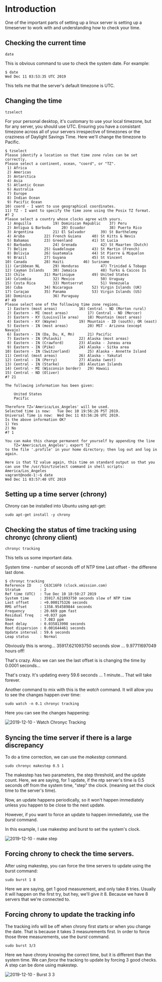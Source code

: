 # Introduction

One of the important parts of setting up a linux server is setting up a timeserver to work with and understanding how to check your time. 

## Checking the current time

```
date
```

This is obvious command to use to check the system date. For example: 

```
$ date
Wed Dec 11 03:53:35 UTC 2019
```

This tells me that the server's default timezone is UTC. 

## Changing the time

```
tzselect
```

For your personal desktop, it's customary to use your local timezone, but for any server, you should 
use UTC. Ensuring you have a consistant timezone across all of your servers irrespective of timezones
or the craziness of Daylight Savings Time. Here we'll change the timezone to Pacific. 


```
$ tzselect
Please identify a location so that time zone rules can be set correctly.
Please select a continent, ocean, "coord", or "TZ".
 1) Africa
 2) Americas
 3) Antarctica
 4) Asia
 5) Atlantic Ocean
 6) Australia
 7) Europe
 8) Indian Ocean
 9) Pacific Ocean
10) coord - I want to use geographical coordinates.
11) TZ - I want to specify the time zone using the Posix TZ format.
#? 2
Please select a country whose clocks agree with yours.
 1) Anguilla		  19) Dominican Republic    37) Peru
 2) Antigua & Barbuda	  20) Ecuador		    38) Puerto Rico
 3) Argentina		  21) El Salvador	    39) St Barthelemy
 4) Aruba		  22) French Guiana	    40) St Kitts & Nevis
 5) Bahamas		  23) Greenland		    41) St Lucia
 6) Barbados		  24) Grenada		    42) St Maarten (Dutch)
 7) Belize		  25) Guadeloupe	    43) St Martin (French)
 8) Bolivia		  26) Guatemala		    44) St Pierre & Miquelon
 9) Brazil		  27) Guyana		    45) St Vincent
10) Canada		  28) Haiti		    46) Suriname
11) Caribbean NL	  29) Honduras		    47) Trinidad & Tobago
12) Cayman Islands	  30) Jamaica		    48) Turks & Caicos Is
13) Chile		  31) Martinique	    49) United States
14) Colombia		  32) Mexico		    50) Uruguay
15) Costa Rica		  33) Montserrat	    51) Venezuela
16) Cuba		  34) Nicaragua		    52) Virgin Islands (UK)
17) Curaçao		  35) Panama		    53) Virgin Islands (US)
18) Dominica		  36) Paraguay
#? 49
Please select one of the following time zone regions.
 1) Eastern (most areas)	      16) Central - ND (Morton rural)
 2) Eastern - MI (most areas)	      17) Central - ND (Mercer)
 3) Eastern - KY (Louisville area)    18) Mountain (most areas)
 4) Eastern - KY (Wayne)	      19) Mountain - ID (south); OR (east)
 5) Eastern - IN (most areas)	      20) MST - Arizona (except Navajo)
 6) Eastern - IN (Da, Du, K, Mn)      21) Pacific
 7) Eastern - IN (Pulaski)	      22) Alaska (most areas)
 8) Eastern - IN (Crawford)	      23) Alaska - Juneau area
 9) Eastern - IN (Pike)		      24) Alaska - Sitka area
10) Eastern - IN (Switzerland)	      25) Alaska - Annette Island
11) Central (most areas)	      26) Alaska - Yakutat
12) Central - IN (Perry)	      27) Alaska (west)
13) Central - IN (Starke)	      28) Aleutian Islands
14) Central - MI (Wisconsin border)   29) Hawaii
15) Central - ND (Oliver)
#? 21

The following information has been given:

	United States
	Pacific

Therefore TZ='America/Los_Angeles' will be used.
Selected time is now:	Tue Dec 10 19:56:26 PST 2019.
Universal Time is now:	Wed Dec 11 03:56:26 UTC 2019.
Is the above information OK?
1) Yes
2) No
#? 1

You can make this change permanent for yourself by appending the line
	TZ='America/Los_Angeles'; export TZ
to the file '.profile' in your home directory; then log out and log in again.

Here is that TZ value again, this time on standard output so that you
can use the /usr/bin/tzselect command in shell scripts:
America/Los_Angeles
vagrant@node-1:~$ date
Wed Dec 11 03:57:40 UTC 2019
```


## Setting up a time server (chrony)

Chrony can be installed into Ubuntu using apt-get: 

```
sudo apt-get install -y chrony
```

## Checking the status of time tracking using chronyc (chrony client)

```
chronyc tracking
```

This tells us some important data. 

System time - number of seconds off of NTP time
Last offset - the differene last done. 

```
$ chronyc tracking
Reference ID    : C63C16F0 (clock.xmission.com)
Stratum         : 2
Ref time (UTC)  : Tue Dec 10 18:50:27 2019
System time     : 35917.621093750 seconds slow of NTP time
Last offset     : +0.000175326 seconds
RMS offset      : 1358.954589844 seconds
Frequency       : 20.669 ppm fast
Residual freq   : +0.037 ppm
Skew            : 7.083 ppm
Root delay      : 0.035813998 seconds
Root dispersion : 0.001644461 seconds
Update interval : 59.6 seconds
Leap status     : Normal
```

Obviously this is wrong...  35917.621093750 seconds slow ... 9.97711697049 hours off! 

That's crazy. Also we can see the last offset is is changing the time by 0.0001 seconds...

That's crazy. It's updating every 59.6 seconds ... 1 minute... That will take forever. 

Another command to mix with this is the *watch* command. It will allow you to see the changes happen over time: 

```
sudo watch -n 0.1 chronyc tracking
```
Here you can see the changes happening: 

![2019-12-10 - Watch Chronyc Tracking](https://user-images.githubusercontent.com/2634673/70672442-1a19d880-1c34-11ea-9818-e9027f7f6308.gif)



## Syncing the time server if there is a large discrepancy

To do a time correction, we can use the *makestep* command. 

```
sudo chronyc makestep 0.5 1
```

The makestep has two parameters, the step threshold, and the update count. Here, we are 
saying, for 1 update, if the ntp server's time is 0.5 seconds off from the system time, 
"step" the clock. (meaning set the clock time to the server's time). 

Now, an update happens periodically, so it won't happen immediately unless you happen to 
be close to the next update. 

However, if you want to force an update to happen immediately, use the *burst* command. 

In this example, I use makestep and burst to set the system's clock. 

![2019-12-10 - make step](https://user-images.githubusercontent.com/2634673/70672892-7b8e7700-1c35-11ea-829c-a59219c10da6.gif)

## Forcing chrony to check the time servers. 

After using makestep, you can force the time servers to update using the burst command: 

```
sudo burst 1 8
```

Here we are saying, get 1 good measurement, and only take 8 tries. Usually it will happen 
on the first try, but hey, we'll give it 8. Because we have 8 servers that we're connected
to. 

## Forcing chrony to update the tracking info

The tracking info will be off when chrony first starts or when you change the date.  That is because it takes 3 measurements first. 
In order to force those three measurements, use the *burst* command. 

```
sudo burst 3/3
```

Here we have chrony knowing the correct time, but it is different than the system time. We can *force* the tracking to update by forcing 3 good checks. A step can be done using makestep. 

![2019-12-10 - Burst 3 3](https://user-images.githubusercontent.com/2634673/70672709-ebe8c880-1c34-11ea-8c5d-d8c143653cf6.gif)


